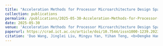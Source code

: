 ```yaml
---
title: "Acceleration Methods for Processor Microarchitecture Design Space Exploration: A Survey"
collection: publications
permalink: /publications/2025-05-30-Acceleration-Methods-for-Processor-Microarchitecture-Design-Space-Exploration-A-Survey
date: 2025-05-30
venue: 'Acceleration Methods for Processor Microarchitecture Design Space Exploration: A Survey (CCF T1 Chinese Journal)'
paperurl: https://crad.ict.ac.cn/article/doi/10.7544/issn1000-1239.202330348?viewType=HTML
citation: 'Duo Wang, Jinglei Liu, Mingyu Yan, Yihan Teng, <b>Dengke Han</b>, Xiaochun Ye, Dongrui Fan. Acceleration Methods for Processor Microarchitecture Design Space Exploration: A Survey. Journal of Computer Research and Development, 2025, 62(1): 22-57.'
---
```

